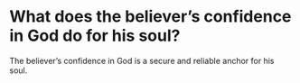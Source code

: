 # What does the believer’s confidence in God do for his soul?

The believer’s confidence in God is a secure and reliable anchor for his soul.
